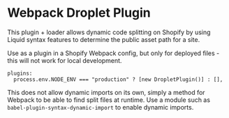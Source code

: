 # Webpack Droplet Plugin

This plugin + loader allows dynamic code splitting on Shopify by using Liquid syntax features to determine the public asset path for a site.

Use as a plugin in a Shopify Webpack config, but only for deployed files - this will not work for local development.

```
plugins:
  process.env.NODE_ENV === "production" ? [new DropletPlugin()] : [],
```

This does not allow dynamic imports on its own, simply a method for Webpack to be able to find split files at runtime.
Use a module such as `babel-plugin-syntax-dynamic-import` to enable dynamic imports.

